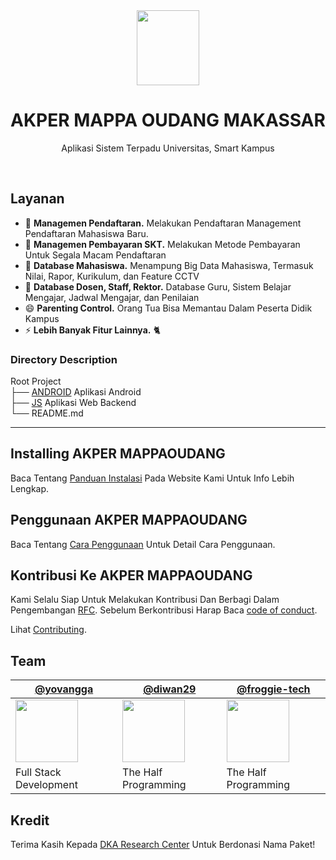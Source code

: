 <div align="center">
<img width="100" height="120" src="https://api-frontend.kemdikbud.go.id/v2/detail_pt_logo/Mzg5QzA3OEQtMEQ0My00ODE3LTlDNTQtREYzRUNGODBFMUY0">
<h1>AKPER MAPPA OUDANG MAKASSAR</h1>
<p>Aplikasi Sistem Terpadu Universitas, Smart Kampus</p>
</div>

<br>

## Layanan

* 🔭 **Managemen Pendaftaran.** Melakukan Pendaftaran Management Pendaftaran Mahasiswa Baru.
* 🌱 **Managemen Pembayaran SKT.** Melakukan Metode Pembayaran Untuk Segala Macam Pendaftaran
* 👯 **Database Mahasiswa.** Menampung Big Data Mahasiswa, Termasuk Nilai, Rapor, Kurikulum, dan Feature CCTV
* 🤔 **Database Dosen, Staff, Rektor.** Database Guru, Sistem Belajar Mengajar, Jadwal Mengajar, dan Penilaian
* 😄 **Parenting Control.** Orang Tua Bisa Memantau Dalam Peserta Didik Kampus
* ⚡ **Lebih Banyak Fitur Lainnya.** 🐈

### Directory Description

Root Project <br>
├── [ANDROID](https://github.com/YovanggaAnandhika/DKAFramework/blob/master/Android/README.md)
Aplikasi Android <br>
├── [JS](https://github.com/YovanggaAnandhika/DKAFramework/blob/master/JS/README.md)
Aplikasi Web Backend <br>
└── README.md

---

## Installing AKPER MAPPAOUDANG

Baca Tentang [Panduan Instalasi](https://dkaresearchcenter.com/en/docs/install) Pada Website Kami Untuk Info Lebih
Lengkap.

## Penggunaan AKPER MAPPAOUDANG

Baca Tentang [Cara Penggunaan](https://dkaresearchcenter.com/en/docs/usage) Untuk Detail Cara Penggunaan.

## Kontribusi Ke AKPER MAPPAOUDANG

Kami Selalu Siap Untuk Melakukan Kontribusi Dan Berbagi Dalam Pengembangan [RFC](https://github.com/yarnpkg/rfcs).
Sebelum Berkontribusi Harap Baca [code of conduct](CODE_OF_CONDUCT.md).

Lihat [Contributing](https://dkaresearchcenter.com/org/contributing/).

## Team

[@yovangga](https://github.com/yovanggaanandhika) | [@diwan29](https://github.com/Ridwan29) | [@froggie-tech](https://github.com/froggie-tech)
--- | --- | --- 
<img align="center" src="https://avatars.githubusercontent.com/yovanggaanandhika?s=100&v=1" width="100" height="100" /> | <img align="center" src="https://avatars.githubusercontent.com/diwan29?s=100&v=1" width="100" height="100"> | <img align="center" src="https://avatars.githubusercontent.com/froggie-tech?s" width="100" height="100">
Full Stack Development | The Half Programming | The Half Programming

<!-- <table border="0">
<tr>
    <td><img width="800" src="https://media.istockphoto.com/vectors/default-profile-picture-avatar-photo-placeholder-vector-illustration-vector-id1223671392?k=6&m=1223671392&s=612x612&w=0&h=NGxdexflb9EyQchqjQP0m6wYucJBYLfu46KCLNMHZYM=" alt="Yovangga Anandhika"> </td>
    <td>
        <h3>Muhammad Arfan</h3>
        <b>A Analysis System</b> From Indonesia.
        Mendalami Bidang Conceptor, FLowcart, IO Proses
        <br/><br/>
    </td>
</tr>
 <tr>
    <td><img width="800" src="https://dkaresearchcenter.com/wp-content/uploads/2020/06/FB_IMG_1583407496659.jpg" alt="Yovangga Anandhika"> </td>
    <td>
        <h3>Yovangga Anandhika</h3>
        <b>A Full Stack Developer Software Engginering</b> From Indonesia.
        Mendalami Bidang Pemegraman Komputer, Seorang Pendiri Komunitas Startup <b>DKA Research Center</b>
        dan Aktif Mengerjakan Penelitian dan Pekerjaan Berbasis Inovasi Digital. Menguasai Lebih Dari 18 Bahasa Program Komputer.
        <br/><br/>
    </td>
 </tr>
<tr>
    <td><img width="800" src="https://avatars.githubusercontent.com/u/53886120?s=400&u=2d939d070984bb8beef67eb549c39e1e9f0cf18f&v=4" alt="Yovangga Anandhika"> </td>
    <td>
        <h3>Muhammad Ridwan</h3>
        <b>A Half Programming</b> From Indonesia.
        Mendalami Bidang Android Development, Layout Design, Kotlin, Mysql
        <br/><br/>
    </td>
</tr>
<tr>
    <td><img width="800" src="https://media.istockphoto.com/vectors/default-profile-picture-avatar-photo-placeholder-vector-illustration-vector-id1223671392?k=6&m=1223671392&s=612x612&w=0&h=NGxdexflb9EyQchqjQP0m6wYucJBYLfu46KCLNMHZYM=" alt="Yovangga Anandhika"> </td>
    <td>
        <h3>Muhammad Yusuf</h3>
        <b>A Half Programming</b> From Indonesia.
        Mendalami Bidang Android Development, Layout Design, Kotlin
        <br/><br/>
    </td>
</tr>
</table> -->

## Kredit

Terima Kasih Kepada [DKA Research Center](https://github.com/YovanggaAnandhika) Untuk Berdonasi Nama Paket!